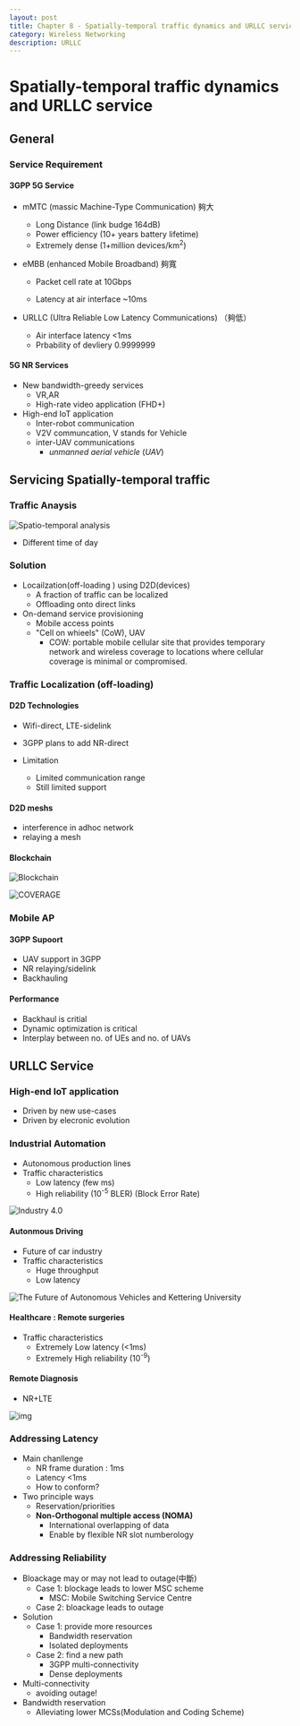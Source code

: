 ```yaml
---
layout: post
title: Chapter 8 - Spatially-temporal traffic dynamics and URLLC service  
category: Wireless Networking
description: URLLC 
---
```




# Spatially-temporal traffic dynamics and URLLC service 	

## General 

### Service Requirement 

#### 3GPP 5G Service

-  mMTC (massic Machine-Type Communication) 夠大

   -  Long Distance (link budge 164dB)
   -  Power efficiency (10+ years battery lifetime)
   -  Extremely dense (1+million devices/km<sup>2</sup>)
-  eMBB (enhanced Mobile Broadband) 夠寬

   -  Packet cell rate at 10Gbps

   -  Latency at air interface ~10ms
-  URLLC (Ultra Reliable Low Latency Communications) （夠低）
   - Air interface latency <1ms 
   - Prbability of devliery 0.9999999 

#### 5G NR Services

-  New bandwidth-greedy services
   -  VR,AR
   -  High-rate video application (FHD+)
-  High-end IoT application
   -  Inter-robot communication
   -  V2V communcation, V stands for Vehicle
   -  inter-UAV communications
      -  *unmanned aerial vehicle* (*UAV*)

## Servicing Spatially-temporal traffic

### Traffic Anaysis

![Spatio-temporal analysis](https://i.imgur.com/njBUdeS.png)

-  Different time of day

### Solution

-  Locailzation(off-loading ) using D2D(devices)
   -  A fraction of traffic can be localized
   -  Offloading onto direct links
-  On-demand service provisioning 
   -  Mobile access points
   -  "Cell on whieels" (CoW), UAV
      -  COW: portable mobile cellular site that provides temporary network and wireless coverage to locations where cellular coverage is minimal or compromised. 

### Traffic Localization (off-loading)

#### D2D Technologies

-  Wifi-direct, LTE-sidelink
-  3GPP plans to add NR-direct

-  Limitation
   -  Limited communication range
   -  Still limited support

#### D2D meshs

-  interference in adhoc network   
-  relaying a mesh

#### Blockchain 

![Blockchain](https://www.ibm.com/developerworks/community/blogs/73a1b0b2-6fe9-4c40-84b5-16c3212a7216/resource/BLOGS_UPLOADED_IMAGES/0_QAupL2jK-bAl9Gt7.jpg)



![COVERAGE](https://www.researchgate.net/profile/Zheng_Yan4/publication/308806942/figure/fig1/AS:472192451387394@1489590861618/D2D-communication-application-scenarios-and-use-cases.png)

### Mobile AP 

#### 3GPP Supoort 

-  UAV support in 3GPP
-  NR relaying/sidelink
-  Backhauling

#### Performance 

-  Backhaul is critial 
-  Dynamic optimization is critical 
-  Interplay between no. of UEs and no. of UAVs



## URLLC Service

### High-end IoT application 

-  Driven by new use-cases
-  Driven by elecronic evolution

### Industrial Automation

-  Autonomous production lines
-  Traffic characteristics 
   -  Low latency (few ms)
   -  High reliability (10<sup>-5</sup> BLER) (Block Error Rate)

![Industry 4.0](https://www.analog.com/-/media/analog/en/applications%20by%20market/iat/pavilion/industry-40-infographic-v5.gif?la=en)



#### Autonmous Driving

-  Future of car industry
-  Traffic characteristics
   -  Huge throughput
   -  Low latency

![The Future of Autonomous Vehicles and Kettering University](https://d1v86arogvust7.cloudfront.net/sites/default/files/styles/blogfeature_large/public/field/image/shutterstock_682503085.jpg?itok=f0QybLHo)



#### Healthcare : Remote surgeries

-  Traffic characteristics 
   -  Extremely Low latency (<1ms)
   -  Extremely High reliability (10<sup>-9</sup>)

#### Remote Diagnosis

-  NR+LTE

![img](http://www.masmachinetools.com/foto/dalkova-diagnostika-mcu-700.jpg)

### Addressing Latency

-  Main chanllenge
   -  NR frame duration : 1ms
   -  Latency <1ms
   -  How to conform?
-  Two principle ways
   -  Reservation/priorities
   -  **Non-Orthogonal multiple access (NOMA)**
      -  International overlapping of data
      -  Enable by flexible NR slot numberology

### Addressing Reliability

-  Bloackage may or may not lead to outage(中斷)
   -  Case 1: blockage leads to lower MSC scheme
      -  MSC: Mobile Switching Service Centre
   -  Case 2: bloackage leads to outage
-  Solution
   -  Case 1: provide more resources
      -  Bandwidth reservation
      -  Isolated deployments
   -  Case 2: find a new path
      -  3GPP multi-connectivity
      -  Dense deployments
-  Multi-connectivity 
   -  avoiding outage!
-  Bandwidth reservation
   -  Alleviating lower MCSs(Modulation and Coding Scheme)


